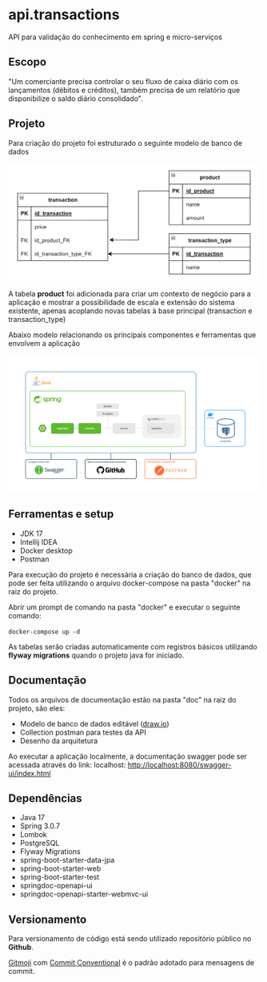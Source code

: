 # api.transactions

API para validação do conhecimento em spring e micro-serviços

## Escopo

"Um comerciante precisa controlar o seu fluxo de caixa diário com os lançamentos (débitos e  créditos), também precisa de um relatório que disponibilize o saldo diário consolidado".

## Projeto

Para criação do projeto foi estruturado o seguinte modelo de banco de dados

![img.png](doc/img.png)

A tabela **product** foi adicionada para criar um 
contexto de negócio para a aplicação e mostrar a possibilidade 
de escala e extensão do sistema existente, apenas acoplando 
novas tabelas à base principal (transaction e transaction_type)

Abaixo modelo relacionando os principais componentes e ferramentas que 
envolvem a aplicação

![](doc/architecture.drawio.png)

## Ferramentas e setup

- JDK 17
- Intellij IDEA
- Docker desktop
- Postman

Para execução do projeto é necessária a criação do banco de dados, 
que pode ser feita utilizando o arquivo docker-compose na pasta
"docker" na raiz do projeto.

Abrir um prompt de comando na pasta 
"docker" e executar o seguinte comando:

`docker-compose up -d`

As tabelas serão criadas automaticamente com registros básicos
utilizando **flyway migrations** quando o projeto java for
iniciado.

## Documentação

Todos os arquivos de documentação estão na pasta "doc" na raiz
do projeto, são eles:

- Modelo de banco de dados editável ([draw.io](https://app.diagrams.net/))
- Collection postman para testes da API
- Desenho da arquitetura

Ao executar a aplicação localmente, a documentação swagger pode ser acessada através
do link: localhost: [http://localhost:8080/swagger-ui/index.html](http://localhost:8080/swagger-ui/index.html)


## Dependências

- Java 17
- Spring 3.0.7
- Lombok
- PostgreSQL
- Flyway Migrations
- spring-boot-starter-data-jpa
- spring-boot-starter-web
- spring-boot-starter-test
- springdoc-openapi-ui
- springdoc-openapi-starter-webmvc-ui

## Versionamento

Para versionamento de código está sendo utilizado repositório
público no **Github**.

[Gitmoji](https://gitmoji.dev/) com [Commit Conventional](https://gist.github.com/qoomon/5dfcdf8eec66a051ecd85625518cfd13) é o padrão adotado para mensagens
de commit.

